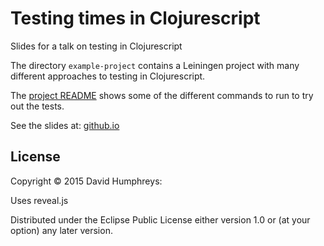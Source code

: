 # Testing times in Clojurescript

Slides for a talk on testing in Clojurescript

The directory `example-project` contains a Leiningen project with many different approaches to testing in Clojurescript.

The [project README](./example-project/README.md) shows some of the different commands to run to try out the tests.

See the slides at: [github.io](https://davidjameshumphreys.github.io/testing-times-in-clojurescript/)
## License

Copyright © 2015 David Humphreys:

Uses reveal.js

Distributed under the Eclipse Public License either version 1.0 or (at
your option) any later version.
